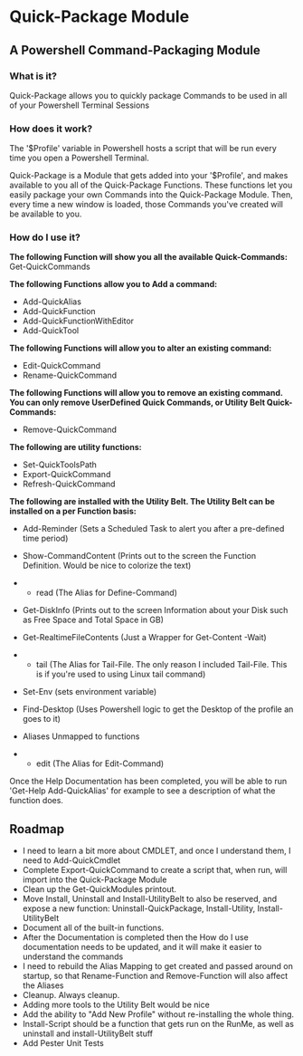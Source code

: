 # Quick-Package Module 
## A Powershell Command-Packaging Module
### What is it?
Quick-Package allows you to quickly package Commands to be used in all of your Powershell Terminal Sessions
### How does it work?
The '$Profile' variable in Powershell hosts a script that will be run every time you open a Powershell Terminal. 

Quick-Package is a Module that gets added into your '$Profile', and makes available to you all of the Quick-Package Functions. These functions let you easily package your own Commands into the Quick-Package Module. Then, every time a new window is loaded, those Commands you've created will be available to you.

### How do I use it?
__**The following Function will show you all the available Quick-Commands:**__
Get-QuickCommands 

__**The following Functions allow you to Add a command:**__
* Add-QuickAlias
* Add-QuickFunction
* Add-QuickFunctionWithEditor
* Add-QuickTool 

__**The following Functions will allow you to alter an existing command:**__
* Edit-QuickCommand
* Rename-QuickCommand

__**The following Functions will allow you to remove an existing command. You can only remove UserDefined Quick Commands, or Utility Belt Quick-Commands:**__
* Remove-QuickCommand

__**The following are utility functions:**__
* Set-QuickToolsPath
* Export-QuickCommand
* Refresh-QuickCommand

__**The following are installed with the Utility Belt. The Utility Belt can be installed on a per Function basis:**__
* Add-Reminder (Sets a Scheduled Task to alert you after a pre-defined time period)
* Show-CommandContent (Prints out to the screen the Function Definition. Would be nice to colorize the text)
* * read (The Alias for Define-Command)
* Get-DiskInfo (Prints out to the screen Information about your Disk such as Free Space and Total Space in GB)
* Get-RealtimeFileContents (Just a Wrapper for Get-Content -Wait)
* * tail (The Alias for Tail-File. The only reason I included Tail-File. This is if you're used to using Linux tail command)
* Set-Env (sets environment variable)
* Find-Desktop (Uses Powershell logic to get the Desktop of the profile an goes to it)

* Aliases Unmapped to functions
* * edit (The Alias for Edit-Command)

Once the Help Documentation has been completed, you will be able to run 'Get-Help Add-QuickAlias' for example to see a description of what the function does.

## Roadmap
* I need to learn a bit more about CMDLET, and once I understand them, I need to Add-QuickCmdlet
* Complete Export-QuickCommand to create a script that, when run, will import into the Quick-Package Module
* Clean up the Get-QuickModules printout. 
* Move Install, Uninstall and Install-UtilityBelt to also be reserved, and expose a new function: Uninstall-QuickPackage, Install-Utility, Install-UtilityBelt
* Document all of the built-in functions. 
* After the Documentation is completed then the How do I use documentation needs to be updated, and it will make it easier to understand the commands
* I need to rebuild the Alias Mapping to get created and passed around on startup, so that Rename-Function and Remove-Function will also affect the Aliases
* Cleanup. Always cleanup.
* Adding more tools to the Utility Belt would be nice
* Add the ability to "Add New Profile" without re-installing the whole thing. 
* Install-Script should be a function that gets run on the RunMe, as well as uninstall and install-UtilityBelt stuff
* Add Pester Unit Tests

